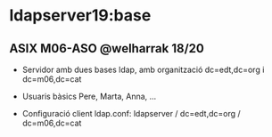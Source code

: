 # ldapserver19:base
## ASIX M06-ASO @welharrak 18/20

- Servidor amb dues bases ldap, amb organització dc=edt,dc=org i dc=m06,dc=cat

- Usuaris bàsics Pere, Marta, Anna, ...

- Configuració client ldap.conf: ldapserver / dc=edt,dc=org / dc=m06,dc=cat

